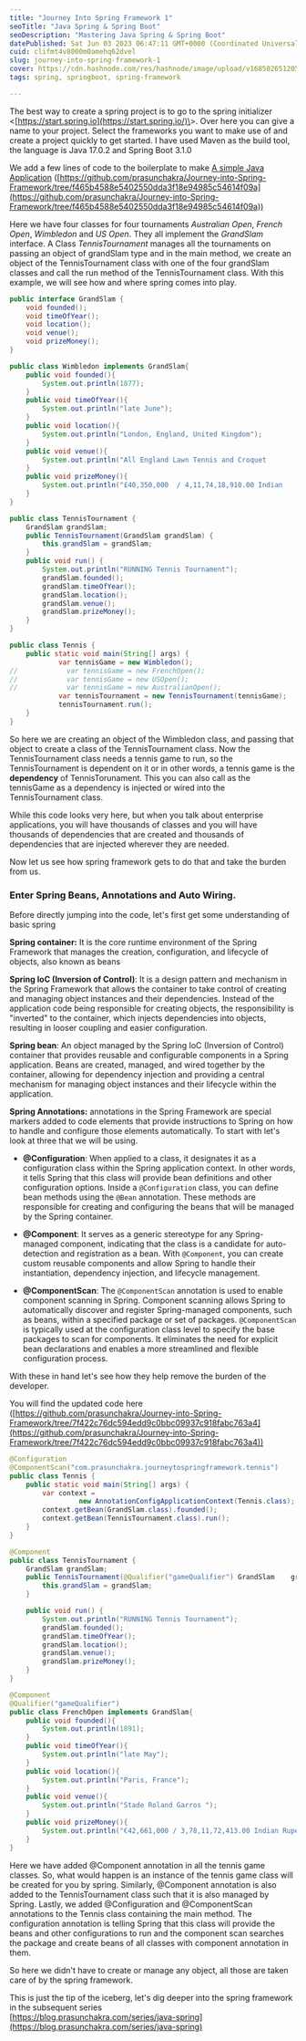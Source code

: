 ```yaml
---
title: "Journey Into Spring Framework 1"
seoTitle: "Java Spring & Spring Boot"
seoDescription: "Mastering Java Spring & Spring Boot"
datePublished: Sat Jun 03 2023 06:47:11 GMT+0000 (Coordinated Universal Time)
cuid: clifmt4v8000m0amehq62dvel
slug: journey-into-spring-framework-1
cover: https://cdn.hashnode.com/res/hashnode/image/upload/v1685026512057/5024150a-f36b-4828-9002-e054ed4062e7.png
tags: spring, springboot, spring-framework

---
```


The best way to create a spring project is to go to the spring initializer &lt;[https://start.spring.io](https://start.spring.io/)\&gt;. Over here you can give a name to your project. Select the frameworks you want to make use of and create a project quickly to get started. I have used Maven as the build tool, the language is Java 17.0.2 and Spring Boot 3.1.0

We add a few lines of code to the boilerplate to make [A simple Java Application](https://github.com/prasunchakra/Journey-into-Spring-Framework/tree/f465b4588e5402550dda3f18e94985c54614f09a) ([https://github.com/prasunchakra/Journey-into-Spring-Framework/tree/f465b4588e5402550dda3f18e94985c54614f09a](https://github.com/prasunchakra/Journey-into-Spring-Framework/tree/f465b4588e5402550dda3f18e94985c54614f09a))

Here we have four classes for four tournaments *Australian Open*, *French Open*, *Wimbledon* and *US Open*. They all implement the *GrandSlam* interface. A Class *TennisTournament* manages all the tournaments on passing an object of grandSlam type and in the main method, we create an object of the TennisTournament class with one of the four grandSlam classes and call the run method of the TennisTournament class. With this example, we will see how and where spring comes into play.

```java
public interface GrandSlam {
    void founded();
    void timeOfYear();
    void location();
    void venue();
    void prizeMoney();
}

public class Wimbledon implements GrandSlam{
    public void founded(){
        System.out.println(1877);
    }
    public void timeOfYear(){
        System.out.println("late June");
    }
    public void location(){
        System.out.println("London, England, United Kingdom");
    }
    public void venue(){
        System.out.println("All England Lawn Tennis and Croquet          Club");
    }
    public void prizeMoney(){
        System.out.println("£40,350,000  / 4,11,74,18,910.00 Indian     Rupee");
    }
}
```

```java
public class TennisTournament {
    GrandSlam grandSlam;
    public TennisTournament(GrandSlam grandSlam) {
        this.grandSlam = grandSlam;
    }
    public void run() {
        System.out.println("RUNNING Tennis Tournament");
        grandSlam.founded();
        grandSlam.timeOfYear();
        grandSlam.location();
        grandSlam.venue();
        grandSlam.prizeMoney();
    }
}
```

```java
public class Tennis {
    public static void main(String[] args) {
            var tennisGame = new Wimbledon();
//            var tennisGame = new FrenchOpen();
//            var tennisGame = new USOpen();
//            var tennisGame = new AustralianOpen();
            var tennisTournament = new TennisTournament(tennisGame);
            tennisTournament.run();
    }
}
```

So here we are creating an object of the Wimbledon class, and passing that object to create a class of the TennisTournament class. Now the TennisTournament class needs a tennis game to run, so the TennisTournament is dependent on it or in other words, a tennis game is the **dependency** of TennisTorunament. This you can also call as the tennisGame as a dependency is injected or wired into the TennisTournament class.

While this code looks very here, but when you talk about enterprise applications, you will have thousands of classes and you will have thousands of dependencies that are created and thousands of dependencies that are injected wherever they are needed.

Now let us see how spring framework gets to do that and take the burden from us.

### Enter Spring Beans, Annotations and Auto Wiring.

Before directly jumping into the code, let's first get some understanding of basic spring

**Spring container:** It is the core runtime environment of the Spring Framework that manages the creation, configuration, and lifecycle of objects, also known as beans

**Spring IoC (Inversion of Control)**: It is a design pattern and mechanism in the Spring Framework that allows the container to take control of creating and managing object instances and their dependencies. Instead of the application code being responsible for creating objects, the responsibility is "inverted" to the container, which injects dependencies into objects, resulting in looser coupling and easier configuration.

**Spring bean**: An object managed by the Spring IoC (Inversion of Control) container that provides reusable and configurable components in a Spring application. Beans are created, managed, and wired together by the container, allowing for dependency injection and providing a central mechanism for managing object instances and their lifecycle within the application.

**Spring Annotations:** annotations in the Spring Framework are special markers added to code elements that provide instructions to Spring on how to handle and configure those elements automatically. To start with let's look at three that we will be using.

* **@Configuration**: When applied to a class, it designates it as a configuration class within the Spring application context. In other words, it tells Spring that this class will provide bean definitions and other configuration options. Inside a `@Configuration` class, you can define bean methods using the `@Bean` annotation. These methods are responsible for creating and configuring the beans that will be managed by the Spring container.
    
* **@Component**: It serves as a generic stereotype for any Spring-managed component, indicating that the class is a candidate for auto-detection and registration as a bean. With `@Component`, you can create custom reusable components and allow Spring to handle their instantiation, dependency injection, and lifecycle management.
    
* **@ComponentScan**: The `@ComponentScan` annotation is used to enable component scanning in Spring. Component scanning allows Spring to automatically discover and register Spring-managed components, such as beans, within a specified package or set of packages. `@ComponentScan` is typically used at the configuration class level to specify the base packages to scan for components. It eliminates the need for explicit bean declarations and enables a more streamlined and flexible configuration process.
    

With these in hand let's see how they help remove the burden of the developer.

You will find the updated code here ([https://github.com/prasunchakra/Journey-into-Spring-Framework/tree/7f422c76dc594edd9c0bbc09937c918fabc763a4](https://github.com/prasunchakra/Journey-into-Spring-Framework/tree/7f422c76dc594edd9c0bbc09937c918fabc763a4))

```java
@Configuration
@ComponentScan("com.prasunchakra.journeytospringframework.tennis")
public class Tennis {
    public static void main(String[] args) {
        var context = 
                 new AnnotationConfigApplicationContext(Tennis.class);
        context.getBean(GrandSlam.class).founded();
        context.getBean(TennisTournament.class).run();
    }
}
```

```java
@Component
public class TennisTournament {
    GrandSlam grandSlam;
    public TennisTournament(@Qualifier("gameQualifier") GrandSlam    grandSlam) {
        this.grandSlam = grandSlam;
    }

    public void run() {
        System.out.println("RUNNING Tennis Tournament");
        grandSlam.founded();
        grandSlam.timeOfYear();
        grandSlam.location();
        grandSlam.venue();
        grandSlam.prizeMoney();
    }
}
```

```java
@Component
@Qualifier("gameQualifier")
public class FrenchOpen implements GrandSlam{
    public void founded(){
        System.out.println(1891);
    }
    public void timeOfYear(){
        System.out.println("late May");
    }
    public void location(){
        System.out.println("Paris, France");
    }
    public void venue(){
        System.out.println("Stade Roland Garros ");
    }
    public void prizeMoney(){
        System.out.println("€42,661,000 / 3,78,11,72,413.00 Indian Rupee");
    }
}
```

Here we have added @Component annotation in all the tennis game classes. So, what would happen is an instance of the tennis game class will be created for you by spring. Similarly, @Component annotation is also added to the TennisTournament class such that it is also managed by Spring. Lastly, we added @Configuration and @ComponentScan annotations to the Tennis class containing the main method. The configuration annotation is telling Spring that this class will provide the beans and other configurations to run and the component scan searches the package and create beans of all classes with component annotation in them.

So here we didn't have to create or manage any object, all those are taken care of by the spring framework.

This is just the tip of the iceberg, let's dig deeper into the spring framework in the subsequent series  
[https://blog.prasunchakra.com/series/java-spring](https://blog.prasunchakra.com/series/java-spring)